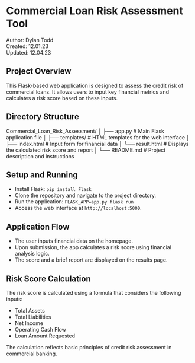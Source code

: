 # Commercial Loan Risk Assessment Tool
Author: Dylan Todd  
Created: 12.01.23  
Updated: 12.04.23

## Project Overview
This Flask-based web application is designed to assess the credit risk of commercial loans. It allows users to input key financial metrics and calculates a risk score based on these inputs.

## Directory Structure
Commercial_Loan_Risk_Assessment/
│
├── app.py                   # Main Flask application file
│
├── templates/               # HTML templates for the web interface
│   ├── index.html           # Input form for financial data
│   └── result.html          # Displays the calculated risk score and report
│
└── README.md                # Project description and instructions

## Setup and Running
- Install Flask: `pip install Flask`
- Clone the repository and navigate to the project directory.
- Run the application: `FLASK_APP=app.py flask run`
- Access the web interface at `http://localhost:5000`.

## Application Flow
- The user inputs financial data on the homepage.
- Upon submission, the app calculates a risk score using financial analysis logic.
- The score and a brief report are displayed on the results page.

## Risk Score Calculation
The risk score is calculated using a formula that considers the following inputs:
- Total Assets
- Total Liabilities
- Net Income
- Operating Cash Flow
- Loan Amount Requested

The calculation reflects basic principles of credit risk assessment in commercial banking.